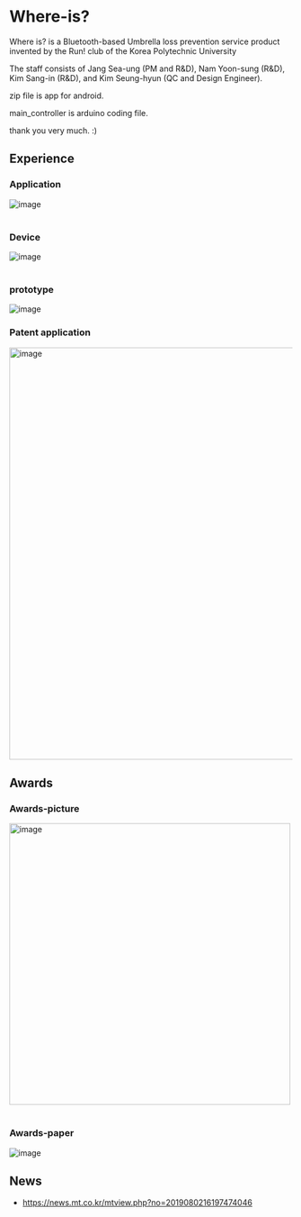 # Where-is?
Where is? is a Bluetooth-based Umbrella loss prevention service product invented by the Run! club of the Korea Polytechnic University

The staff consists of Jang Sea-ung (PM and R&D), Nam Yoon-sung (R&D), Kim Sang-in (R&D), and Kim Seung-hyun (QC and Design Engineer).


zip file is app for android.

main_controller is arduino coding file.


thank you very much. :)

## Experience
### Application
![image](https://user-images.githubusercontent.com/42672362/197443368-3c2158c7-4d90-4c14-aa35-9639efa90fe1.png)
<br><br>

### Device
![image](https://user-images.githubusercontent.com/42672362/197443485-ce4a800a-e090-4ef9-a00f-b625355de66d.png)
<br><br>

### prototype
![image](https://user-images.githubusercontent.com/42672362/197443532-223061fd-01bd-40c8-8de6-f4f10d219b6a.png)

### Patent application
<img width="732" alt="image" src="https://user-images.githubusercontent.com/42672362/233086749-b1b15739-9a17-4c68-8d1d-af9e9c039c8d.png">

## Awards
### Awards-picture
<img width="500" alt="image" src="https://user-images.githubusercontent.com/42672362/197442770-07241132-3d4c-42c3-b4c1-f4c614bb46b8.png">
<br><br>

### Awards-paper
![image](https://user-images.githubusercontent.com/42672362/197443622-a5022681-0db1-481b-8040-a64751978890.png)

## News
* https://news.mt.co.kr/mtview.php?no=2019080216197474046



